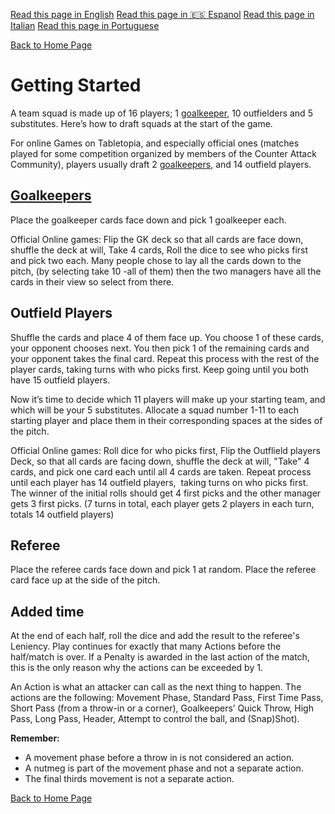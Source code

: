 [Read this page in English](https://counterattackgame.github.io/wiki/getting_started)
[Read this page in 🇪🇸 Espanol](https://counterattackgame.github.io/wiki/es/getting_started)
[Read this page in Italian](https://counterattackgame.github.io/wiki/it/getting_started)
[Read this page in Portuguese](https://counterattackgame.github.io/wiki/pt/getting_started)

[Back to Home Page](https://counterattackgame.github.io/wiki/it/index)
# Getting Started

A team squad is made up of 16 players; 1 [goalkeeper](https://counterattackgame.github.io/wiki/it/goalkeeper), 10 outfielders and 5 substitutes. Here’s how to draft squads at the start of the game.

For online Games on Tabletopia, and especially official ones (matches played for some competition organized by members of the Counter Attack Community), players usually draft 2 [goalkeepers](https://counterattackgame.github.io/wiki/it/goalkeeper), and 14 outfield players.

## [Goalkeepers](https://counterattackgame.github.io/wiki/it/goalkeeper)

Place the goalkeeper cards face down and pick 1 goalkeeper each.

Official Online games: Flip the GK deck so that all cards are face down, shuffle the deck at will, Take 4 cards, Roll the dice to see who picks first and pick two each. Many people chose to lay all the cards down to the pitch, (by selecting take 10 -all of them) then the two managers have all the cards in their view so select from there.

## Outfield Players

Shuffle the cards and place 4 of them face up. You choose 1 of these cards, your opponent chooses next. You then pick 1 of the remaining cards and your opponent takes the final card. Repeat this process with the rest of the player cards, taking turns with who picks first. Keep going until you both have 15 outfield players.

Now it’s time to decide which 11 players will make up your starting team, and which will be your 5 substitutes. Allocate a squad number 1-11 to each starting player and place them in their corresponding spaces at the sides of the pitch.

Official Online games: Roll dice for who picks first, Flip the Outflield players Deck, so that all cards are facing down, shuffle the deck at will, "Take" 4 cards, and pick one card each until all 4 cards are taken. Repeat process until each player has 14 outfield players,  taking turns on who picks first. The winner of the initial rolls should get 4 first picks and the other manager gets 3 first picks. (7 turns in total, each player gets 2 players in each turn, totals 14 outfield players)

## Referee

Place the referee cards face down and pick 1 at random. Place the referee card face up at the side of the pitch.

## Added time

At the end of each half, roll the dice and add the result to the referee's Leniency. Play continues for exactly that many Actions before the half/match is over. If a Penalty is awarded in the last action of the match, this is the only reason why the actions can be exceeded by 1. 

An Action is what an attacker can call as the next thing to happen.  The actions are the following: Movement Phase, Standard Pass, First Time Pass, Short Pass (from a throw-in or a corner), Goalkeepers’ Quick Throw, High Pass, Long Pass, Header, Attempt to control the ball, and (Snap)Shot).

**Remember:**
- A movement phase before a throw in is not considered an action.
- A nutmeg is part of the movement phase and not a separate action.
- The final thirds movement is not a separate action.

[Back to Home Page](https://counterattackgame.github.io/wiki/it/index)
